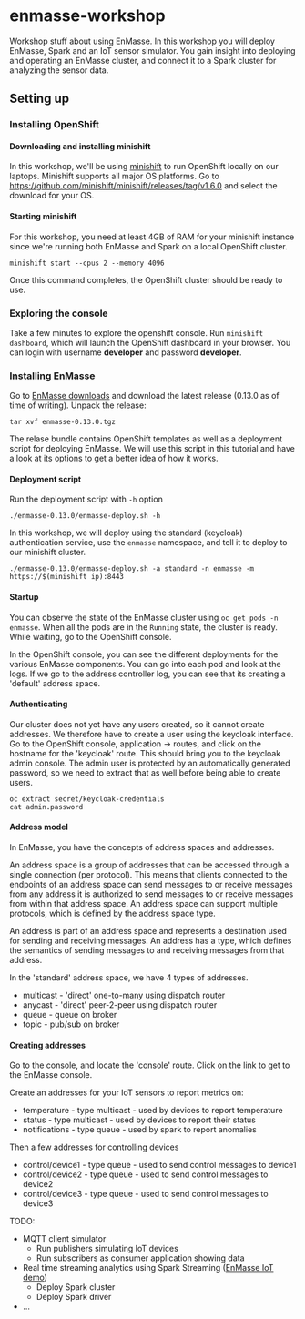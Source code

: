 # enmasse-workshop
Workshop stuff about using EnMasse. In this workshop you will deploy EnMasse, Spark and an IoT
sensor simulator. You gain insight into deploying and operating an EnMasse cluster, and connect it
to a Spark cluster for analyzing the sensor data.

## Setting up

### Installing OpenShift

#### Downloading and installing minishift

In this workshop, we'll be using [minishift](https://github.com/minishift/minishift/) to run OpenShift locally on our laptops. Minishift supports all major OS platforms.  Go to https://github.com/minishift/minishift/releases/tag/v1.6.0 and select the download for your OS. 

#### Starting minishift

For this workshop, you need at least 4GB of RAM for your minishift instance since we're running both EnMasse and
Spark on a local OpenShift cluster.

```
minishift start --cpus 2 --memory 4096
```

Once this command completes, the OpenShift cluster should be ready to use.

### Exploring the console

Take a few minutes to explore the openshift console. Run `minishift dashboard`, which will launch
the OpenShift dashboard in your browser. You can login with username <b>developer</b> and password
<b>developer</b>. 

### Installing EnMasse

Go to [EnMasse downloads](https://github.com/EnMasseProject/enmasse/releases/latest) and download
the latest release (0.13.0 as of time of writing). Unpack the release:

```
tar xvf enmasse-0.13.0.tgz
```

The relase bundle contains OpenShift templates as well as a deployment script for deploying EnMasse.
We will use this script in this tutorial and have a look at its options to get a better idea of how
it works.

#### Deployment script

Run the deployment script with `-h` option

```
./enmasse-0.13.0/enmasse-deploy.sh -h
```

In this workshop, we will deploy using the standard (keycloak) authentication service, use the `enmasse` namespace, and tell it to deploy to our minishift cluster.

```
./enmasse-0.13.0/enmasse-deploy.sh -a standard -n enmasse -m https://$(minishift ip):8443
```

#### Startup

You can observe the state of the EnMasse cluster using `oc get pods -n enmasse`. When all the pods are in the `Running` state, the cluster is ready. While waiting, go to the OpenShift console.

In the OpenShift console, you can see the different deployments for the various EnMasse components. You can go into each pod and look at the logs. If we go to the address controller log, you can see that its creating a 'default' address space.

#### Authenticating

Our cluster does not yet have any users created, so it cannot create addresses. We therefore have to create a user using the keycloak interface. Go to the OpenShift console, application -> routes, and click on the hostname for the 'keycloak' route. This should bring you to the keycloak admin console. The admin user is protected by an automatically generated password, so we need to extract that as well before being able to create users.

```
oc extract secret/keycloak-credentials
cat admin.password
```

#### Address model

In EnMasse, you have the concepts of address spaces and addresses.

An address space is a group of addresses that can be accessed through a single connection (per
protocol). This means that clients connected to the endpoints of an address space can send messages
to or receive messages from any address it is authorized to send messages to or receive messages
from within that address space. An address space can support multiple protocols, which is defined by
the address space type.

An address is part of an address space and represents a destination used for sending and receiving
messages. An address has a type, which defines the semantics of sending messages to and receiving
messages from that address.

In the 'standard' address space, we have 4 types of addresses.

   * multicast - 'direct' one-to-many using dispatch router
   * anycast   - 'direct' peer-2-peer using dispatch router
   * queue     - queue on broker
   * topic     - pub/sub on broker


#### Creating addresses

Go to the console, and locate the 'console' route. Click on the link to get to the EnMasse console.

Create an addresses for your IoT sensors to report metrics on:

   * temperature - type multicast - used by devices to report temperature
   * status - type multicast      - used by devices to report their status
   * notifications - type queue   - used by spark to report anomalies

Then a few addresses for controlling devices

   * control/device1 - type queue - used to send control messages to device1
   * control/device2 - type queue - used to send control messages to device2
   * control/device3 - type queue - used to send control messages to device3

TODO:
   * MQTT client simulator
      * Run publishers simulating IoT devices
      * Run subscribers as consumer application showing data
   * Real time streaming analytics using Spark Streaming ([EnMasse IoT demo](https://github.com/ppatierno/enmasse-iot-demo/blob/master/spark.md))
      * Deploy Spark cluster
      * Deploy Spark driver
   * ...
